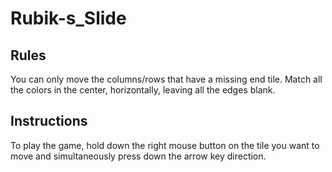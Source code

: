 # Rubik-s_Slide

## Rules
You can only move the columns/rows that have a missing end tile. Match all the colors in the center, horizontally, leaving all the edges blank.

## Instructions
To play the game, hold down the right mouse button on the tile you want to move and simultaneously press down the arrow key direction.
